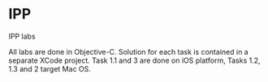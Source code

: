 IPP
===

IPP labs

All labs are done in Objective-C. Solution for each task is contained in a separate XCode project. Task 1.1 and 3 are done on iOS platform, Tasks 1.2, 1.3 and 2 target Mac OS.
